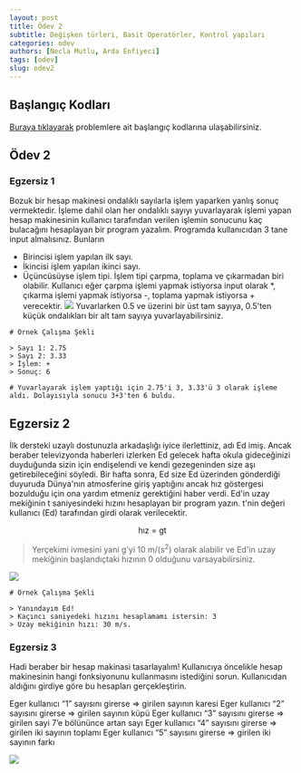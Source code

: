 ```yaml
---
layout: post
title: Ödev 2
subtitle: Değişken türleri, Basit Operatörler, Kontrol yapıları
categories: odev
authors: [Necla Mutlu, Arda Enfiyeci]
tags: [odev]
slug: odev2
---
```


## Başlangıç Kodları
[Buraya tıklayarak](https://drive.google.com/file/d/1aLZSUTH2i_bxoUfpV9SmUIgIAfKX7ir4/view?usp=sharing) problemlere ait başlangıç kodlarına ulaşabilirsiniz.

## Ödev 2

### Egzersiz 1

Bozuk bir hesap makinesi ondalıklı sayılarla işlem yaparken yanlış sonuç vermektedir. 
İşleme dahil olan her ondalıklı sayıyı yuvarlayarak işlemi yapan hesap makinesinin 
kullanıcı tarafından verilen işlemin sonucunu kaç bulacağını hesaplayan bir program 
yazalım. Programda kullanıcıdan 3 tane input almalısınız. Bunların
- Birincisi işlem yapılan ilk sayı.
- İkincisi işlem yapılan ikinci sayı.
- Üçüncüsüyse işlem tipi. İşlem tipi çarpma, toplama ve çıkarmadan biri olabilir. Kullanıcı eğer çarpma işlemi yapmak istiyorsa input olarak *, çıkarma işlemi yapmak istiyorsa -, toplama yapmak istiyorsa + verecektir.
![](https://image.freepik.com/free-vector/illustration-calculator-machine_53876-5566.jpg)
Yuvarlarken 0.5 ve üzerini bir üst tam sayıya, 0.5'ten küçük ondalıkları bir alt tam sayıya 
yuvarlayabilirsiniz.

```
# Örnek Çalışma Şekli

> Sayı 1: 2.75
> Sayı 2: 3.33
> İşlem: +
> Sonuç: 6

# Yuvarlayarak işlem yaptığı için 2.75'i 3, 3.33'ü 3 olarak işleme aldı. Dolayısıyla sonucu 3+3'ten 6 buldu.
```

## Egzersiz 2

İlk dersteki uzaylı dostunuzla arkadaşlığı iyice ilerlettiniz, adı Ed imiş. 
Ancak beraber televizyonda haberleri izlerken Ed gelecek hafta okula gideceğinizi
 duyduğunda sizin için endişelendi ve kendi gezegeninden size aşı getirebileceğini
  söyledi. Bir hafta sonra, Ed size Ed üzerinden gönderdiği duyuruda Dünya'nın 
  atmosferine giriş yaptığını ancak hız göstergesi bozulduğu için ona yardım 
  etmeniz gerektiğini haber verdi. Ed'in uzay mekiğinin t saniyesindeki hızını 
  hesaplayan bir program yazın. t'nin değeri kullanıcı (Ed) tarafından girdi 
  olarak verilecektir. 
  
<center> hız = gt </center>

> Yerçekimi ivmesini yani g'yi 10 m/(s<sup>2</sup>) olarak alabilir ve Ed'in uzay mekiğinin başlandıçtaki hızının 0 
>olduğunu varsayabilirsiniz.

![](https://images.pexels.com/photos/1451649/pexels-photo-1451649.jpeg?auto=compress&cs=tinysrgb&dpr=2&h=650&w=940)

```
# Örnek Çalışma Şekli

> Yanındayım Ed!
> Kaçıncı saniyedeki hızını hesaplamamı istersin: 3
> Uzay mekiğinin hızı: 30 m/s.

```


### Egzersiz 3

Hadi beraber bir hesap makinasi tasarlayalım!
Kullanıcıya öncelikle hesap makinesinin hangi fonksiyonunu kullanmasını istediğini sorun.
Kullanıcıdan aldığını girdiye göre bu hesapları gerçekleştirin.

Eger kullanıcı “1” sayısını girerse => girilen sayının karesi
Eger kullanıcı “2” sayısını girerse => girilen sayının küpü
Eger kullanıcı “3” sayısını girerse => girilen sayi 7’e bölününce artan sayı
Eger kullanıcı “4” sayısını girerse => girilen iki sayının toplamı
Eger kullanıcı “5” sayısını girerse => girilen iki sayının farkı

![](https://www.how-to-draw-funny-cartoons.com/images/cartoon-calculator-006.png)

